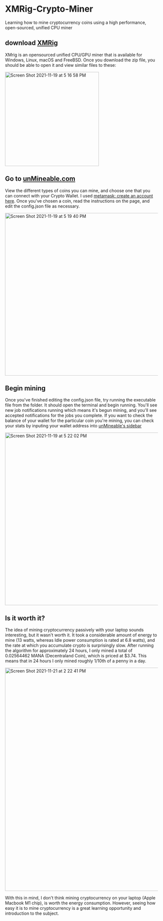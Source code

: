 # XMRig-Crypto-Miner
Learning how to mine cryptocurrency coins using a high performance, open-sourced, unified CPU miner

## download [XMRig](https://xmrig.com/)
XMrig is an opensourced unified CPU/GPU miner that is available for Windows, Linux, macOS and FreeBSD. Once you download the zip file, you should be able to open it and view similar files to these:

<img width="309" alt="Screen Shot 2021-11-19 at 5 16 58 PM" src="https://user-images.githubusercontent.com/75241036/142709120-1b398632-86f8-4733-818f-e2c7bf8c5d27.png">

## Go to [unMineable.com](https://unmineable.com/coins)
View the different types of coins you can mine, and choose one that you can connect with your Crypto Wallet. I used [metamask: create an account here](https://metamask.io/download.html). Once you've chosen a coin, read the instructions on the page, and edit the config.json file as necessary.

<img width="534" alt="Screen Shot 2021-11-19 at 5 19 40 PM" src="https://user-images.githubusercontent.com/75241036/142709223-e5c0c2e4-dbf2-46ed-ab92-c0637bab3654.png">

## Begin mining
Once you've finished editing the config.json file, try running the executable file from the folder. It should open the terminal and begin running. You'll see new job notifications running which means it's begun mining, and you'll see accepted notifications for the jobs you complete. If you want to check the balance of your wallet for the particular coin you're mining, you can check your stats by inputing your wallet address into [unMineable's sidebar](https://unmineable.com/coins) 

<img width="567" alt="Screen Shot 2021-11-19 at 5 22 02 PM" src="https://user-images.githubusercontent.com/75241036/142709282-237b640b-ed5b-4b40-8aba-fdb52a996584.png">

## Is it worth it?
The idea of mining cryptocurrency passively with your laptop sounds interesting, but it wasn't worth it. It took a considerable amount of energy to mine (13 watts, whereas Idle power consumption is rated at 6.8 watts), and the rate at which you accumulate crypto is surprisingly slow. After running the algorithm for approximately 24 hours, I only mined a total of 0.02564462 MANA (Decentraland Coin), which is priced at $3.74. This means that in 24 hours I only mined roughly 1/10th of a penny in a day. 

<img width="733" alt="Screen Shot 2021-11-21 at 2 22 41 PM" src="https://user-images.githubusercontent.com/75241036/142781245-058458bc-b8cf-4b2f-8a08-a6eca6d058ce.png">

With this in mind, I don't think mining cryptocurrency on your laptop (Apple Macbook M1 chip), is worth the energy consumption. However, seeing how easy it is to mine cryptocurrency is a great learning opportunity and introduction to the subject.
